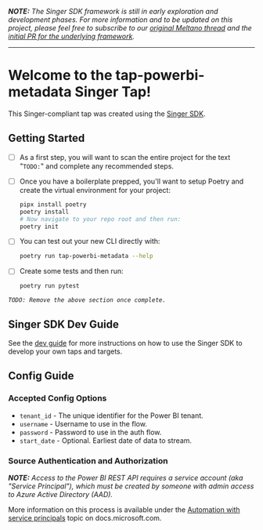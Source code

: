 _**NOTE:** The Singer SDK framework is still in early exploration and development phases. For more
information and to be updated on this project, please feel free to subscribe to our
[original Meltano thread](https://gitlab.com/meltano/meltano/-/issues/2401) and the
[initial PR for the underlying framework](https://gitlab.com/meltano/singer-sdk/-/merge_requests/1)._

--------------------------------

# Welcome to the tap-powerbi-metadata Singer Tap!

This Singer-compliant tap was created using the [Singer SDK](https://gitlab.com/meltano/singer-sdk).

## Getting Started

- [ ] As a first step, you will want to scan the entire project for the text "`TODO:`" and complete any recommended steps.
- [ ] Once you have a boilerplate prepped, you'll want to setup Poetry and create the virtual environment for your project:

    ```bash
    pipx install poetry
    poetry install
    # Now navigate to your repo root and then run:
    poetry init
    ```

- [ ] You can test out your new CLI directly with:

    ```bash
    poetry run tap-powerbi-metadata --help
    ```

- [ ] Create some tests and then run:

    ```bash
    poetry run pytest
    ```

_`TODO: Remove the above section once complete.`_

## Singer SDK Dev Guide

See the [dev guide](../../docs/dev_guide.md) for more instructions on how to use the Singer SDK to 
develop your own taps and targets.

## Config Guide

### Accepted Config Options

- `tenant_id` - The unique identifier for the Power BI tenant.
- `username` - Username to use in the flow.
- `password` - Password to use in the auth flow.
- `start_date` - Optional. Earliest date of data to stream.

### Source Authentication and Authorization

_**NOTE:** Access to the Power BI REST API requires a service account (aka "Service Principal"), which must
be created by someone with admin access to Azure Active Directory (AAD)._

More information on this process is available under the 
[Automation with service principals](https://docs.microsoft.com/en-us/power-bi/admin/service-premium-service-principal)
topic on docs.microsoft.com.
